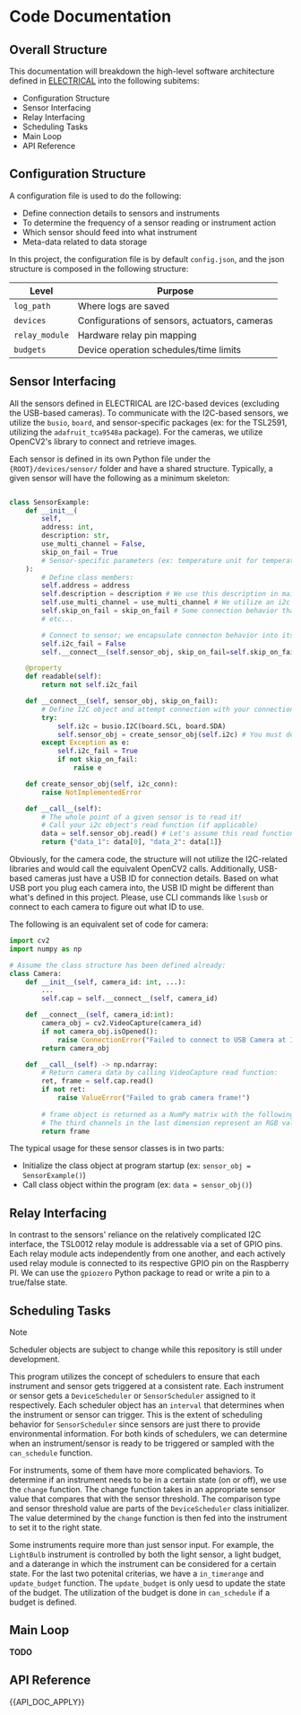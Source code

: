 # Code Documentation

## Overall Structure

This documentation will breakdown the high-level software architecture defined in [ELECTRICAL](ELECTRICAL.md) into the following subitems:
    
* Configuration Structure
* Sensor Interfacing
* Relay Interfacing
* Scheduling Tasks
* Main Loop
* API Reference

## Configuration Structure

A configuration file is used to do the following:
* Define connection details to sensors and instruments
* To determine the frequency of a sensor reading or instrument action
* Which sensor should feed into what instrument
* Meta-data related to data storage

In this project, the configuration file is by default `config.json`, and the json structure is composed in the following structure:

| Level          | Purpose                                         |
|----------------|------------------------------------------------|
| `log_path`     | Where logs are saved                            |
| `devices`      | Configurations of sensors, actuators, cameras |
| `relay_module` | Hardware relay pin mapping                      |
| `budgets`      | Device operation schedules/time limits         |
 

## Sensor Interfacing

All the sensors defined in ELECTRICAL are I2C-based devices (excluding the USB-based cameras). To communicate with the I2C-based sensors, we utilize the `busio`, `board`, and sensor-specific packages (ex: for the TSL2591, utilizing the `adafruit_tca9548a` package). For the cameras, we utilize OpenCV2's library to connect and retrieve images.

Each sensor is defined in its own Python file under the `{ROOT}/devices/sensor/` folder and have a shared structure. Typically, a given sensor will have the following as a minimum skeleton:

```python

class SensorExample:
    def __init__(
        self,
        address: int,
        description: str,
        use_multi_channel = False,
        skip_on_fail = True
        # Sensor-specific parameters (ex: temperature unit for temperature sensor)
    ):
        # Define class members:
        self.address = address
        self.description = description # We use this description in main application for debugging and logging
        self.use_multi_channel = use_multi_channel # We utilize an i2c multiplexer hub that expands the number of i2c devices we can use; It changes the behavior of connection when defined
        self.skip_on_fail = skip_on_fail # Some connection behavior that helps for debugging 
        # etc...

        # Connect to sensor; we encapsulate connecton behavior into its own function because it can get complicated with retries, skipping on fail, and reporting back connection status:
        self.i2c_fail = False
        self.__connect__(self.sensor_obj, skip_on_fail=self.skip_on_fail)

    @property
    def readable(self):
        return not self.i2c_fail

    def __connect__(self, sensor_obj, skip_on_fail):
        # Define I2C object and attempt connection with your connection method:
        try:
            self.i2c = busio.I2C(board.SCL, board.SDA)
            self.sensor_obj = create_sensor_obj(self.i2c) # You must define this based on how your sensor wants to be interfaced!
        except Exception as e:
            self.i2c_fail = True
            if not skip_on_fail:
                raise e

    def create_sensor_obj(self, i2c_conn):
        raise NotImplementedError

    def __call__(self):
        # The whole point of a given sensor is to read it!
        # Call your i2c object's read function (if applicable)
        data = self.sensor_obj.read() # Let's assume this read function generates two outputs (data_1, data_2)
        return {"data_1": data[0], "data_2": data[1]}
```

Obviously, for the camera code, the structure will not utilize the I2C-related libraries and would call the equivalent OpenCV2 calls. Additionally, USB-based cameras just have a USB ID for connection details. Based on what USB port you plug each camera into, the USB ID might be different than what's defined in this project. Please, use CLI commands like `lsusb` or connect to each camera to figure out what ID to use.

The following is an equivalent set of code for camera: 

``` python
import cv2
import numpy as np

# Assume the class structure has been defined already:
class Camera:
    def __init__(self, camera_id: int, ...):
        ...
        self.cap = self.__connect__(self, camera_id)

    def __connect__(self, camera_id:int):
        camera_obj = cv2.VideoCapture(camera_id)
        if not camera_obj.isOpened():
            raise ConnectionError("Failed to connect to USB Camera at ID {}".format(self.camera_id))
        return camera_obj

    def __call__(self) -> np.ndarray:
        # Return camera data by calling VideoCapture read function:
        ret, frame = self.cap.read()
        if not ret:
            raise ValueError("Failed to grab camera frame!")
        
        # frame object is returned as a NumPy matrix with the following matrix dimension: (height, weight, 3)
        # The third channels in the last dimension represent an RGB value at H_n, and W_n position
        return frame
```  

The typical usage for these sensor classes is in two parts:

* Initialize the class object at program startup (ex: `sensor_obj = SensorExample()`)
* Call class object within the program (ex: `data = sensor_obj()`)

## Relay Interfacing

In contrast to the sensors' reliance on the relatively complicated I2C interface, the TSL0012 relay module is addressable via a set of GPIO pins. Each relay module acts independently from one another, and each actively used relay module is connected to its respective GPIO pin on the Raspberry PI. We can use the `gpiozero` Python package to read or write a pin to a true/false state. 

## Scheduling Tasks

> [!NOTE]  
> Scheduler objects are subject to change while this repository is still under development.

This program utilizes the concept of schedulers to ensure that each instrument and sensor gets triggered at a consistent rate. Each instrument or sensor gets a `DeviceScheduler` or `SensorScheduler` assigned to it respectively. Each scheduler object has an `interval` that determines when the instrument or sensor can trigger. This is the extent of scheduling behavior for `SensorScheduler` since sensors are just there to provide environmental information. For both kinds of schedulers, we can determine when an instrument/sensor is ready to be triggered or sampled with the `can_schedule` function.

For instruments, some of them have more complicated behaviors. To determine if an instrument needs to be in a certain state (on or off), we use the `change` function. The change function takes in an appropriate sensor value that compares that with the sensor threshold. The comparison type and sensor threshold value are parts of the `DeviceScheduler` class initializer. The value determined by the `change` function is then fed into the instrument to set it to the right state.

Some instruments require more than just sensor input. For example, the `LightBulb` instrument is controlled by both the light sensor, a light budget, and a daterange in which the instrument can be considered for a certain state. For the last two potenital criterias, we have a `in_timerange` and `update_budget` function. The `update_budget` is only uesd to update the state of the budget. The utilization of the budget is done in `can_schedule` if a budget is defined.

## Main Loop

**TODO**

## API Reference

{{API_DOC_APPLY}}